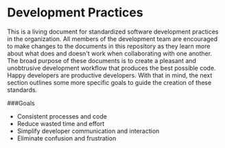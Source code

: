 Development Practices
=============

This is a living document for standardized software development practices in the organization. All members of the development team are encouraged to make changes to the documents in this repository as they learn more about what does and doesn't work when collaborating with one another. The broad purpose of these documents is to create a pleasant and unobtrusive development workflow that produces the best possible code. Happy developers are productive developers. With that in mind, the next section outlines some more specific goals to guide the creation of these standards.

###Goals

- Consistent processes and code
- Reduce wasted time and effort
- Simplify developer communication and interaction
- Eliminate confusion and frustration
